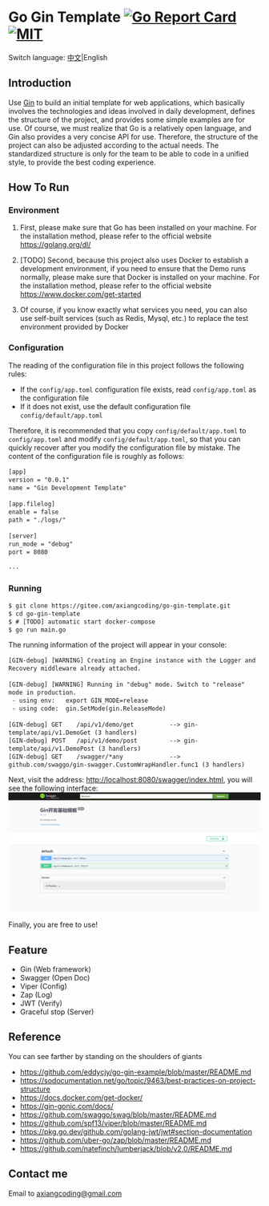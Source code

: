 # Go Gin Template [![Go Report Card](https://goreportcard.com/badge/github.com/axiangcoding/go-gin-template)](https://goreportcard.com/report/github.com/axiangcoding/go-gin-template)  [![MIT](https://img.shields.io/badge/license-MIT-green.svg)](./LICENSE)

Switch language: [中文](./README_ZH.md)|English

## Introduction

Use [Gin](https://github.com/gin-gonic/gin) to build an initial template for web applications, which basically involves the technologies and ideas involved in daily development, defines the structure of the project, and provides some simple examples are for use. Of course, we must realize that Go is a relatively open language, and Gin also provides a very concise API for use. Therefore, the structure of the project can also be adjusted according to the actual needs. The standardized structure is only for the team to be able to code in a unified style, to provide the best coding experience.


## How To Run

### Environment

1. First, please make sure that Go has been installed on your machine. For the installation method, please refer to the official website https://golang.org/dl/

2. [TODO] Second, because this project also uses Docker to establish a development environment, if you need to ensure that the Demo runs normally, please make sure that Docker is installed on your machine. For the installation method, please refer to the official website https://www.docker.com/get-started

3. Of course, if you know exactly what services you need, you can also use self-built services (such as Redis, Mysql, etc.) to replace the test environment provided by Docker

### Configuration
The reading of the configuration file in this project follows the following rules:
- If the `config/app.toml` configuration file exists, read `config/app.toml` as the configuration file
- If it does not exist, use the default configuration file `config/default/app.toml`

Therefore, it is recommended that you copy `config/default/app.toml` to `config/app.toml` and modify `config/default/app.toml`, so that you can quickly recover after you modify the configuration file by mistake. The content of the configuration file is roughly as follows:

```
[app]
version = "0.0.1"
name = "Gin Development Template"

[app.filelog]
enable = false
path = "./logs/"

[server]
run_mode = "debug"
port = 8080

···
```

### Running
```
$ git clone https://gitee.com/axiangcoding/go-gin-template.git
$ cd go-gin-template
$ # [TODO] automatic start docker-compose
$ go run main.go
```

The running information of the project will appear in your console:

```
[GIN-debug] [WARNING] Creating an Engine instance with the Logger and Recovery middleware already attached.

[GIN-debug] [WARNING] Running in "debug" mode. Switch to "release" mode in production.
 - using env:   export GIN_MODE=release
 - using code:  gin.SetMode(gin.ReleaseMode)

[GIN-debug] GET    /api/v1/demo/get          --> gin-template/api/v1.DemoGet (3 handlers)
[GIN-debug] POST   /api/v1/demo/post         --> gin-template/api/v1.DemoPost (3 handlers)
[GIN-debug] GET    /swagger/*any             --> github.com/swaggo/gin-swagger.CustomWrapHandler.func1 (3 handlers)
```
Next, visit the address: [http://localhost:8080/swagger/index.html](http://localhost:8080/swagger/index.html), you will see the following interface:
![image](api/docs/swagger-image.png)

Finally, you are free to use!

## Feature

- Gin (Web framework)
- Swagger (Open Doc)
- Viper (Config)
- Zap (Log) 
- JWT (Verify)
- Graceful stop (Server)

## Reference

You can see farther by standing on the shoulders of giants

- https://github.com/eddycjy/go-gin-example/blob/master/README.md
- https://sodocumentation.net/go/topic/9463/best-practices-on-project-structure
- https://docs.docker.com/get-docker/
- https://gin-gonic.com/docs/
- https://github.com/swaggo/swag/blob/master/README.md
- https://github.com/spf13/viper/blob/master/README.md
- https://pkg.go.dev/github.com/golang-jwt/jwt#section-documentation
- https://github.com/uber-go/zap/blob/master/README.md
- https://github.com/natefinch/lumberjack/blob/v2.0/README.md

## Contact me

Email to <axiangcoding@gmail.com>
